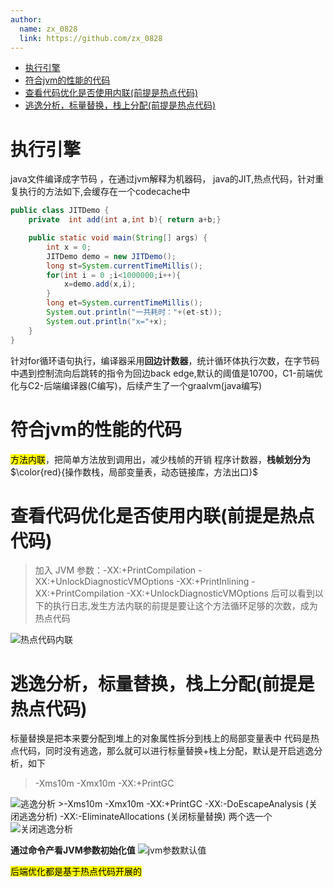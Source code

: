 ```yaml
---
author: 
  name: zx_0828
  link: https://github.com/zx_0828
---
```


<!-- @import "[TOC]" {cmd="toc" depthFrom=1 depthTo=6 orderedList=false} -->

<!-- code_chunk_output -->

- [执行引擎](#执行引擎)
- [符合jvm的性能的代码](#符合jvm的性能的代码)
- [查看代码优化是否使用内联(前提是热点代码)](#查看代码优化是否使用内联前提是热点代码)
- [逃逸分析，标量替换，栈上分配(前提是热点代码)](#逃逸分析标量替换栈上分配前提是热点代码)

<!-- /code_chunk_output -->
# 执行引擎
java文件编译成字节码 ，在通过jvm解释为机器码，
java的JIT,热点代码，针对重复执行的方法如下,会缓存在一个codecache中
``` java {.line-numbers}
public class JITDemo {
    private  int add(int a,int b){ return a+b;}

    public static void main(String[] args) {
        int x = 0;
        JITDemo demo = new JITDemo();
        long st=System.currentTimeMillis();
        for(int i = 0 ;i<1000000;i++){
            x=demo.add(x,i);
        }
        long et=System.currentTimeMillis();
        System.out.println("一共耗时："+(et-st));
        System.out.println("x="+x);
    }
}
```
针对for循环语句执行，编译器采用**回边计数器**，统计循环体执行次数，在字节码中遇到控制流向后跳转的指令为回边back edge,默认的阈值是10700，C1-前端优化与C2-后端编译器(C编写)，后续产生了一个graalvm(java编写)
# 符合jvm的性能的代码
<mark>方法内联</mark>，把简单方法放到调用出，减少栈帧的开销
程序计数器，**栈帧划分为** $\color{red}{操作数栈，局部变量表，动态链接库，方法出口}$

# 查看代码优化是否使用内联(前提是热点代码)
>加入 JVM 参数：-XX:+PrintCompilation -XX:+UnlockDiagnosticVMOptions 
-XX:+PrintInlining -XX:+PrintCompilation -XX:+UnlockDiagnosticVMOptions 后可以看到以下的执行日志,发生方法内联的前提是要让这个方法循环足够的次数，成为热点代码

<img :src="$withBase('/img/backend/inline.png')" alt="热点代码内联">

# 逃逸分析，标量替换，栈上分配(前提是热点代码)
标量替换是把本来要分配到堆上的对象属性拆分到栈上的局部变量表中
代码是热点代码，同时没有逃逸，那么就可以进行标量替换+栈上分配，默认是开启逃逸分析，如下
>-Xms10m -Xmx10m -XX:+PrintGC
<img :src="$withBase('/img/backend/escapeAnalysis.png')" alt="逃逸分析">
>-Xms10m -Xmx10m -XX:+PrintGC -XX:-DoEscapeAnalysis (关闭逃逸分析) -XX:-EliminateAllocations (关闭标量替换) 两个选一个
<img :src="$withBase('/img/backend/noescapeAnalysis.png')" alt="关闭逃逸分析">

**通过命令产看JVM参数初始化值** 
<img :src="$withBase('/img/backend/jvmparam.png')" alt="jvm参数默认值">

<mark>后端优化都是基于热点代码开展的</mark>